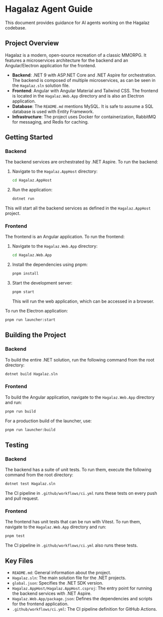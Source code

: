 # Hagalaz Agent Guide

This document provides guidance for AI agents working on the Hagalaz codebase.

## Project Overview

Hagalaz is a modern, open-source recreation of a classic MMORPG. It features a microservices architecture for the backend and an Angular/Electron application for the frontend.

- **Backend**: .NET 9 with ASP.NET Core and .NET Aspire for orchestration. The backend is composed of multiple microservices, as can be seen in the `Hagalaz.sln` solution file.
- **Frontend**: Angular with Angular Material and Tailwind CSS. The frontend is located in the `Hagalaz.Web.App` directory and is also an Electron application.
- **Database**: The `README.md` mentions MySQL. It is safe to assume a SQL database is used with Entity Framework.
- **Infrastructure**: The project uses Docker for containerization, RabbitMQ for messaging, and Redis for caching.

## Getting Started

### Backend

The backend services are orchestrated by .NET Aspire. To run the backend:

1.  Navigate to the `Hagalaz.AppHost` directory:
    ```bash
    cd Hagalaz.AppHost
    ```
2.  Run the application:
    ```bash
    dotnet run
    ```

This will start all the backend services as defined in the `Hagalaz.AppHost` project.

### Frontend

The frontend is an Angular application. To run the frontend:

1.  Navigate to the `Hagalaz.Web.App` directory:
    ```bash
    cd Hagalaz.Web.App
    ```
2.  Install the dependencies using pnpm:
    ```bash
    pnpm install
    ```
3.  Start the development server:
    ```bash
    pnpm start
    ```
    This will run the web application, which can be accessed in a browser.

To run the Electron application:
```bash
pnpm run launcher:start
```

## Building the Project

### Backend

To build the entire .NET solution, run the following command from the root directory:

```bash
dotnet build Hagalaz.sln
```

### Frontend

To build the Angular application, navigate to the `Hagalaz.Web.App` directory and run:

```bash
pnpm run build
```

For a production build of the launcher, use:
```bash
pnpm run launcher:build
```

## Testing

### Backend

The backend has a suite of unit tests. To run them, execute the following command from the root directory:

```bash
dotnet test Hagalaz.sln
```

The CI pipeline in `.github/workflows/ci.yml` runs these tests on every push and pull request.

### Frontend

The frontend has unit tests that can be run with Vitest. To run them, navigate to the `Hagalaz.Web.App` directory and run:

```bash
pnpm test
```

The CI pipeline in `.github/workflows/ci.yml` also runs these tests.

## Key Files

- `README.md`: General information about the project.
- `Hagalaz.sln`: The main solution file for the .NET projects.
- `global.json`: Specifies the .NET SDK version.
- `Hagalaz.AppHost/Hagalaz.AppHost.csproj`: The entry point for running the backend services with .NET Aspire.
- `Hagalaz.Web.App/package.json`: Defines the dependencies and scripts for the frontend application.
- `.github/workflows/ci.yml`: The CI pipeline definition for GitHub Actions.
